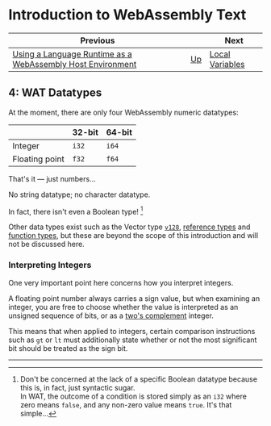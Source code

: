 # Introduction to WebAssembly Text

| Previous | | Next
|---|---|---
| [Using a Language Runtime as a WebAssembly Host Environment](../03/) | [Up](/chriswhealy/introduction-to-web-assembly-text) | [Local Variables](../05/)

## 4: WAT Datatypes

At the moment, there are only four WebAssembly numeric datatypes:

| | 32-bit | 64-bit
|---|---|---
| Integer | `i32` | `i64`
| Floating point |  `f32`  | `f64`

That's it &mdash; just numbers...

No string datatype; no character datatype.

In fact, there isn't even a Boolean type! [^1]

Other data types exist such as the Vector type [`v128`](https://webassembly.github.io/spec/core/syntax/types.html#vector-types), [reference types](https://webassembly.github.io/spec/core/syntax/types.html#reference-types) and [function types](https://webassembly.github.io/spec/core/syntax/types.html#function-types), but these are beyond the scope of this introduction and will not be discussed here.

### Interpreting Integers
One very important point here concerns how you interpret integers.

A floating point number always carries a sign value, but when examining an integer, you are free to choose whether the value is interpreted as an unsigned sequence of bits, or as a [two's complement](https://en.wikipedia.org/wiki/Two%27s_complement) integer.

This means that when applied to integers, certain comparison instructions such as `gt` or `lt` must additionally state whether or not the most significant bit should be treated as the sign bit.

<hr>

[^1]: Don't be concerned at the lack of a specific Boolean datatype because this is, in fact, just syntactic sugar.<br>In WAT, the outcome of a condition is stored simply as an `i32` where zero means `false`, and any non-zero value means `true`.  It's that simple...
